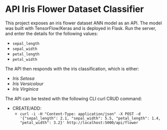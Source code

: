 # API Iris Flower Dataset Classifier

This project exposes an iris flower dataset ANN model as an API. The model was built with TensorFlow/Keras and is deployed in Flask. Run the server, and enter the details for the following values:

* `sepal_length`
* `sepal_width`
* `petal_length`
* `petal_width`

The API then responds with the iris classification, which is either:

* *Iris Setosa*
* *Iris Versicolour*
* *Iris Virginica*

The API can be tested with the following CLI curl CRUD command:

* CREATE/ADD:
  * ```curl -i -H "Content-Type: application/json" -X POST -d '{"sepal_length": 2.1, "sepal_width": 5.5, "petal_length": 1.4, "petal_width": 3.2}' http://localhost:5000/api/flower```
